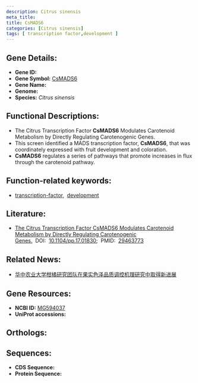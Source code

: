 ```yaml
---
description: Citrus sinensis
meta_title:
title: CsMADS6
categories: [Citrus sinensis]
tags: [ transcription factor,development ]
---
```


## Gene Details:
- **Gene ID:**	[]()
- **Gene Symbol:** <u> CsMADS6 </u>
- **Gene Name:** 
- **Genome:** []()
- **Species:** *Citrus sinensis*

## Functional Descriptions:
   - The Citrus Transcription Factor **CsMADS6** Modulates Carotenoid Metabolism by Directly Regulating Carotenogenic Genes.
   - This screen identified a MADS transcription factor, **CsMADS6**, that was coordinately expressed with fruit development and coloration.
   - **CsMADS6** regulates a series of pathways that promote increases in flux through the carotenoid pathway.

## Function-related keywords:
   - [transcription-factor](/tags/transcription-factor/),&nbsp;&nbsp;[development](/tags/development/)

## Literature:
   - [The Citrus Transcription Factor CsMADS6 Modulates Carotenoid Metabolism by Directly Regulating Carotenogenic Genes.]( https://academic.oup.com/plphys/article/176/4/2657/6116937?login=true)&nbsp;&nbsp;DOI:&nbsp;&nbsp;[10.1104/pp.17.01830](https://academic.oup.com/plphys/article/176/4/2657/6116937?login=true);&nbsp;&nbsp;PMID:&nbsp;&nbsp;[29463773](https://pubmed.ncbi.nlm.nih.gov/29463773/)

## Related News:
   - [华中农业大学柑橘研究团队在果实色泽品质调控机理研究中取得新进展](https://mp.weixin.qq.com/s?__biz=MzIyOTY2NDYyNQ==&mid=2247488109&idx=1&sn=bc1a4a67406aa291cc2c408edaa31522&chksm=e8be6073dfc9e9651bdf8686787410db836b00c4187af03dbb5510962001075a179595a43eb5&scene=27#wechat_redirect)

## Gene Resources:
- **NCBI ID:**  [MG594037](https://www.ncbi.nlm.nih.gov/gene/?term=MG594037)
- **UniProt accessions:** [](https://www.uniprot.org/uniprotkb//entry)

## Orthologs:

## Sequences:
- **CDS Sequence:**
- **Protein Sequence:**
